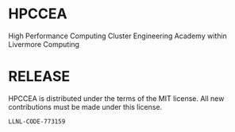 # HPCCEA
High Performance Computing Cluster Engineering Academy within Livermore Computing

# RELEASE

HPCCEA is distributed under the terms of the MIT license. All new
contributions must be made under this license.

``LLNL-CODE-773159``
